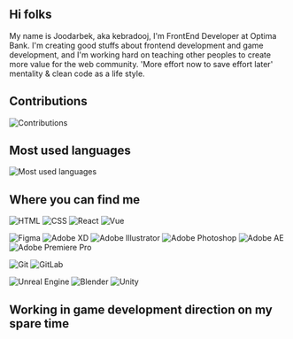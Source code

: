 ## Hi folks

My name is Joodarbek, aka kebradooj, I'm FrontEnd Developer at Optima Bank. I'm creating good stuffs about frontend development and game development, and I'm working hard on teaching other peoples to create more value for the web community. 'More effort now to save effort later' mentality & clean code as a life style.


## Contributions

<img src="https://github-readme-stats.vercel.app/api?username=kebradooj&show_icons=true&count_private=true&title_color=b794f4&text_color=ffffff&icon_color=ffffff&bg_color=1a202c&include_all_commits=true" alt="Contributions" />

## Most used languages

<img src="https://github-readme-stats.vercel.app/api/top-langs/?username=kebradooj&layout=compact&title_color=553c9a&text_color=1a202c" alt="Most used languages" />

## Where you can find me

![HTML](https://img.shields.io/badge/html%20-%23E34F26.svg?&style=for-the-badge&logo=html5&logoColor=white)
![CSS](https://img.shields.io/badge/css%20-%231572B6.svg?&style=for-the-badge&logo=css3)
![React](https://img.shields.io/badge/-React-blue?&style=for-the-badge&logo=react)
![Vue](https://img.shields.io/badge/-Vue-green?&style=for-the-badge&logo=vue.js)

![Figma](https://img.shields.io/badge/figma%20-%23f24e1e.svg?&style=for-the-badge&logo=figma&logoColor=white)
![Adobe XD](https://img.shields.io/badge/xd%20-%23ff26be.svg?&style=for-the-badge&logo=adobe-xd&logoColor=white)
![Adobe Illustrator](https://img.shields.io/badge/Illustrator%20-%23ff9a00.svg?&style=for-the-badge&logo=adobe-illustrator&logoColor=white)
![Adobe Photoshop](https://img.shields.io/badge/photoshop%20-%2331A8FF.svg?&style=for-the-badge&logo=adobe-photoshop&logoColor=white)
![Adobe AE](https://img.shields.io/badge/aftereffects%20-%239999FF.svg?&style=for-the-badge&logo=adobe-after-effects&logoColor=white)
![Adobe Premiere Pro](https://img.shields.io/badge/premierepro%20-%239999FF.svg?&style=for-the-badge&logo=adobe-after-effects&logoColor=white)

![Git](https://img.shields.io/badge/git%20-%23F05033.svg?&style=for-the-badge&logo=git&logoColor=white)
![GitLab](https://img.shields.io/badge/gitlab%20-%23FCA121.svg?&style=for-the-badge&logo=gitlab)

![Unreal Engine](https://img.shields.io/badge/unrealengine%20-%23313131.svg?&style=for-the-badge&logo=unreal-engine)
![Blender](https://img.shields.io/badge/blender%20-%23f5792a.svg?&style=for-the-badge&logo=blender&logoColor=white)
![Unity](https://img.shields.io/badge/unity%20-%23000000.svg?&style=for-the-badge&logo=unity)
## Working in game development direction on my spare time
